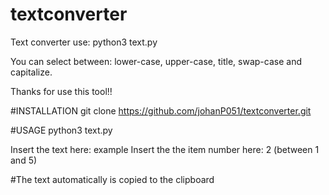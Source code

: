 # textconverter
Text converter use:
python3 text.py

You can select between: lower-case, upper-case, title, swap-case and capitalize.

Thanks for use this tool!!

#INSTALLATION
git clone https://github.com/johanP051/textconverter.git

#USAGE
python3 text.py

Insert the text here: example
Insert the the item number here: 2 (between 1 and 5)

#The text automatically is copied to the clipboard

